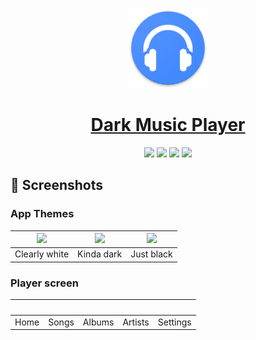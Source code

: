 <p align="center">
  <a href="https://retromusic.app">
    <img src="app/src/main/res/mipmap-xxxhdpi/ic_launcher.png" height="128">
    <h1 align="center">Dark Music Player</h1>
  </a>
</p>
<p align="center">
  <a href="https://github.com/AnandhuKaleshAk/Music-Player/" style="text-decoration:none" area-label="Android">
    <img src="https://img.shields.io/badge/Platform-Android-green.svg">
  </a>
  <a href="https://github.com/AnandhuKaleshAk/Music-Player/" style="text-decoration:none" area-label="Min API: 21">
    <img src="https://img.shields.io/badge/minSdkVersion-21-green.svg">
  </a>
  <a href="https://play.google.com/store/apps/details?id=com.music.darkmusicplayer" style="text-decoration:none" area-label="Play Store">
    <img src="https://img.shields.io/badge/Download-Google_Play-green.svg">
  </a>
  <a href="https://github.com/AnandhuKaleshAk/Music-Player/blob/master/LICENSE.md" style="text-decoration:none" area-label="License: GPL v3">
    <img src="https://img.shields.io/badge/License-GPL%20v3-blue.svg">
  </a>
  
  
</p>


## 📱 Screenshots
### App Themes
| <img src="fastlane/metadata/android/en-US/images/phoneScreenshots/2.jpg" width="200"/> | <img src="fastlane/metadata/android/en-US/images/phoneScreenshots/3.jpg" width="200"/> | <img src="fastlane/metadata/android/en-US/images/phoneScreenshots/4.jpg" width="200"/> |
|:---:|:---:|:---:|
|Clearly white| Kinda dark | Just black|

### Player screen
| <img src="" width="200"/>| <img src="" width="200"/>| <img src="" width="200"/>| <img src="" width="200"/>| <img src="" width="200"/>|
|:---:|:---:|:---:|:---:|:---:|
| Home | Songs | Albums | Artists | Settings |

